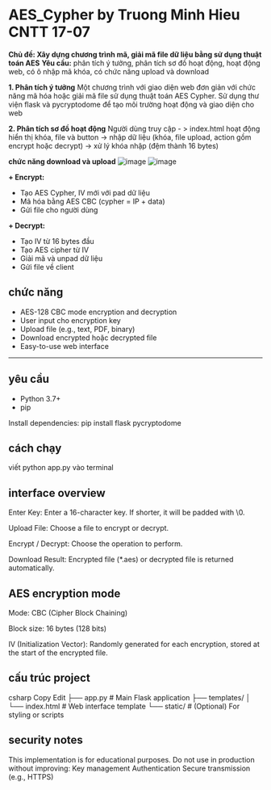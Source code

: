 # AES_Cypher by Truong Minh Hieu CNTT 17-07 

**Chủ đề: Xây dựng chương trình mã, giải mã file dữ liệu bằng sử dụng thuật toán AES**
**Yêu cầu:** phân tích ý tưởng, phân tích sơ đồ hoạt động, hoạt động web, có ô nhập mã khóa, có chức năng upload và download

**1.	Phân tích ý tưởng** Một chương trình với giao diện web đơn giản với chức năng mã hóa hoặc giải mã file sử dụng thuật toán AES Cypher. Sử dụng thư viện flask và pycryptodome để tạo môi trường hoạt động và giao diện cho web

**2.	Phân tích sơ đồ hoạt động** Người dùng truy cập - > index.html hoạt động hiển thị khóa, file và button -> nhập dữ liệu (khóa, file upload, action gồm encrypt hoặc decrypt) -> xử lý khóa nhập (đệm thành 16 bytes) 

**chức năng download và upload**
![image](https://github.com/user-attachments/assets/e8d38164-8a48-4bcc-848e-9ecf24310583)
![image](https://github.com/user-attachments/assets/9de37bd8-8239-4c97-91c7-9420ec6b181f)

**+ Encrypt:**
-	Tạo AES Cypher, IV mới với pad dữ liệu
-	Mã hóa bằng AES CBC (cypher = IP + data)
-	Gửi file cho người dùng
  
**+ Decrypt:**
-	Tạo IV từ 16 bytes đầu
-	Tạo AES cipher từ IV
-	Giải mã và unpad dữ liệu
-	Gửi file về client
  
##  chức năng

-  AES-128 CBC mode encryption and decryption
-  User input cho encryption key
-  Upload file (e.g., text, PDF, binary)
-  Download encrypted hoặc decrypted file
-  Easy-to-use web interface

---

## yêu cầu

- Python 3.7+
- pip

Install dependencies:
  pip install flask pycryptodome

## cách chạy
viết python app.py vào terminal

## interface overview
Enter Key: Enter a 16-character key. If shorter, it will be padded with \0.

Upload File: Choose a file to encrypt or decrypt.

Encrypt / Decrypt: Choose the operation to perform.

Download Result: Encrypted file (*.aes) or decrypted file is returned automatically.

## AES encryption mode
Mode: CBC (Cipher Block Chaining)

Block size: 16 bytes (128 bits)

IV (Initialization Vector): Randomly generated for each encryption, stored at the start of the encrypted file.

## cấu trúc project
csharp
Copy
Edit
├── app.py              # Main Flask application
├── templates/
│   └── index.html      # Web interface template
└── static/             # (Optional) For styling or scripts

## security notes
This implementation is for educational purposes.
Do not use in production without improving:
Key management
Authentication
Secure transmission (e.g., HTTPS)



